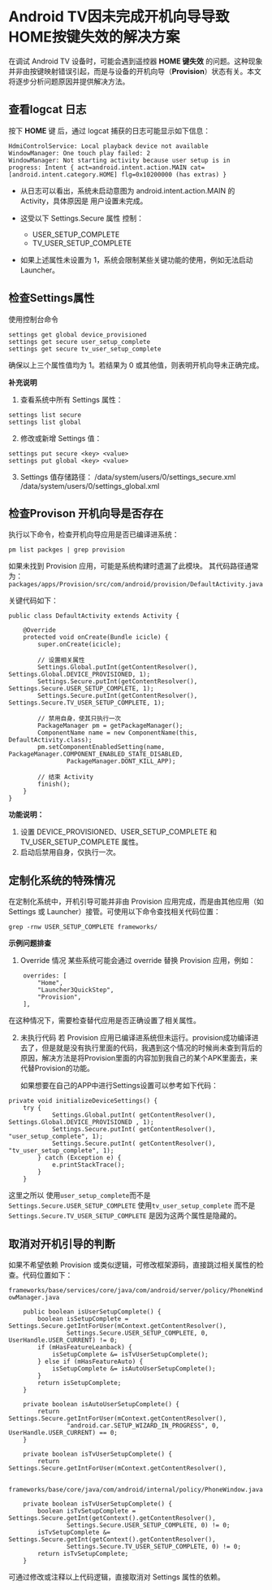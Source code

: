 # Android TV因未完成开机向导导致HOME按键失效的解决方案

在调试 Android TV 设备时，可能会遇到遥控器 **HOME 键失效** 的问题。这种现象并非由按键映射错误引起，而是与设备的开机向导（**Provision**）状态有关。本文将逐步分析问题原因并提供解决方法。

## 查看logcat 日志
按下 **HOME** 键 后，通过 logcat 捕获的日志可能显示如下信息：
~~~
HdmiControlService: Local playback device not available
WindowManager: One touch play failed: 2
WindowManager: Not starting activity because user setup is in progress: Intent { act=android.intent.action.MAIN cat=[android.intent.category.HOME] flg=0x10200000 (has extras) }
~~~
* 从日志可以看出，系统未启动意图为 android.intent.action.MAIN 的 Activity，具体原因是 用户设置未完成。
* 这受以下 Settings.Secure 属性 控制：
    * USER_SETUP_COMPLETE
    * TV_USER_SETUP_COMPLETE

* 如果上述属性未设置为 1，系统会限制某些关键功能的使用，例如无法启动 Launcher。

## 检查Settings属性

使用控制台命令
~~~
settings get global device_provisioned 
settings get secure user_setup_complete 
settings get secure tv_user_setup_complete 
~~~
确保以上三个属性值均为 1。若结果为 0 或其他值，则表明开机向导未正确完成。

**补充说明**
1. 查看系统中所有 Settings 属性：
~~~
settings list secure
settings list global
~~~
2. 修改或新增 Settings 值：
~~~
settings put secure <key> <value>
settings put global <key> <value>
~~~
3. Settings 值存储路径：
/data/system/users/0/settings_secure.xml
/data/system/users/0/settings_global.xml

## 检查Provison 开机向导是否存在

执行以下命令，检查开机向导应用是否已编译进系统：
~~~
pm list packges | grep provision
~~~

如果未找到 Provision 应用，可能是系统构建时遗漏了此模块。
其代码路径通常为：
`packages/apps/Provision/src/com/android/provision/DefaultActivity.java`

关键代码如下：
~~~
public class DefaultActivity extends Activity {

    @Override
    protected void onCreate(Bundle icicle) {
        super.onCreate(icicle);

        // 设置相关属性
        Settings.Global.putInt(getContentResolver(), Settings.Global.DEVICE_PROVISIONED, 1);
        Settings.Secure.putInt(getContentResolver(), Settings.Secure.USER_SETUP_COMPLETE, 1);
        Settings.Secure.putInt(getContentResolver(), Settings.Secure.TV_USER_SETUP_COMPLETE, 1);

        // 禁用自身，使其只执行一次
        PackageManager pm = getPackageManager();
        ComponentName name = new ComponentName(this, DefaultActivity.class);
        pm.setComponentEnabledSetting(name, PackageManager.COMPONENT_ENABLED_STATE_DISABLED,
                PackageManager.DONT_KILL_APP);

        // 结束 Activity
        finish();
    }
}
~~~
**功能说明：**
1. 设置 DEVICE_PROVISIONED、USER_SETUP_COMPLETE 和 TV_USER_SETUP_COMPLETE 属性。
2. 启动后禁用自身，仅执行一次。

## 定制化系统的特殊情况

在定制化系统中，开机引导可能并非由 Provision 应用完成，而是由其他应用（如 Settings 或 Launcher）接管。可使用以下命令查找相关代码位置：
~~~
grep -rnw USER_SETUP_COMPLETE frameworks/
~~~

**示例问题排查**
1. Override 情况
某些系统可能会通过 override 替换 Provision 应用，例如：
~~~
    overrides: [
        "Home",
        "Launcher3QuickStep",
        "Provision",
    ],

~~~
在这种情况下，需要检查替代应用是否正确设置了相关属性。

2. 未执行代码
若 Provision 应用已编译进系统但未运行。provision成功编译进去了，但是就是没有执行里面的代码，我遇到这个情况的时候尚未查到背后的原因，解决方法是将Provision里面的内容加到我自己的某个APK里面去，来代替Provision的功能。

    如果想要在自己的APP中进行Settings设置可以参考如下代码：
~~~
private void initializeDeviceSettings() {
    try {
            Settings.Global.putInt( getContentResolver(), Settings.Global.DEVICE_PROVISIONED , 1);
            Settings.Secure.putInt( getContentResolver(), "user_setup_complete", 1);
            Settings.Secure.putInt( getContentResolver(), "tv_user_setup_complete", 1);
        } catch (Exception e) {
            e.printStackTrace();
        }
    }
~~~
这里之所以
使用`user_setup_complete`而不是`Settings.Secure.USER_SETUP_COMPLETE`
使用`tv_user_setup_complete` 而不是`Settings.Secure.TV_USER_SETUP_COMPLETE`
是因为这两个属性是隐藏的。

## 取消对开机引导的判断

如果不希望依赖 Provision 或类似逻辑，可修改框架源码，直接跳过相关属性的检查。代码位置如下：

`frameworks/base/services/core/java/com/android/server/policy/PhoneWindowManager.java`
~~~
    public boolean isUserSetupComplete() {
        boolean isSetupComplete = Settings.Secure.getIntForUser(mContext.getContentResolver(),
                Settings.Secure.USER_SETUP_COMPLETE, 0, UserHandle.USER_CURRENT) != 0;
        if (mHasFeatureLeanback) {
            isSetupComplete &= isTvUserSetupComplete();
        } else if (mHasFeatureAuto) {
            isSetupComplete &= isAutoUserSetupComplete();
        }
        return isSetupComplete;
    }

    private boolean isAutoUserSetupComplete() {
        return Settings.Secure.getIntForUser(mContext.getContentResolver(),
                "android.car.SETUP_WIZARD_IN_PROGRESS", 0, UserHandle.USER_CURRENT) == 0;
    }

    private boolean isTvUserSetupComplete() {
        return Settings.Secure.getIntForUser(mContext.getContentResolver(),
       
~~~

`frameworks/base/core/java/com/android/internal/policy/PhoneWindow.java`

~~~
    private boolean isTvUserSetupComplete() {
        boolean isTvSetupComplete = Settings.Secure.getInt(getContext().getContentResolver(),
                Settings.Secure.USER_SETUP_COMPLETE, 0) != 0;
        isTvSetupComplete &= Settings.Secure.getInt(getContext().getContentResolver(),
                Settings.Secure.TV_USER_SETUP_COMPLETE, 0) != 0;
        return isTvSetupComplete;
    }

~~~
可通过修改或注释以上代码逻辑，直接取消对 Settings 属性的依赖。